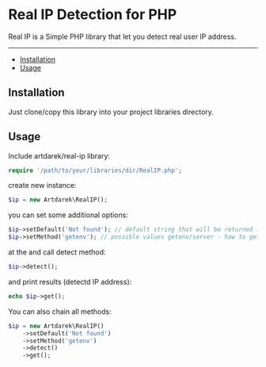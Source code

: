 # Real IP Detection for PHP
Real IP is a Simple PHP library that let you detect real user IP address.

---

- [Installation](#installation)
- [Usage](#usage)

## Installation

Just clone/copy this library into your project libraries directory.

## Usage

Include artdarek/real-ip library:

```php
require '/path/to/your/libraries/dir/RealIP.php';
```

create new instance:

```php
$ip = new Artdarek\RealIP();
```

you can set some additional options:

```php
$ip->setDefault('Not found'); // default string that will be returned if IP is not detected
$ip->setMethod('getenv'); // possible values getenv/server - how to get IP address, using getenv() php function or $_SERVER variable
```

at the and call detect method:

```php
$ip->detect();
```
	
and print results (detectd IP address):

```php
echo $ip->get();
```

You can also chain all methods:

```php
$ip = new Artdarek\RealIP()
	->setDefault('Not found')
	->setMethod('getenv')
	->detect()
	->get();
```